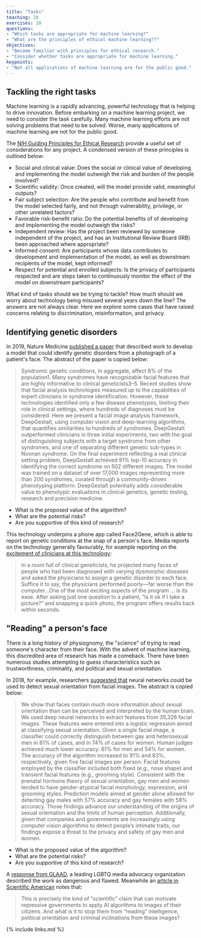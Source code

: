 ```yaml
---
title: "Tasks"
teaching: 20
exercises: 10
questions:
- "Which tasks are appropriate for machine learning?"
- "What are the principles of ethical machine learning??"
objectives:
- "Become familiar with principles for ethical research."
- "Consider whether tasks are appropriate for machine learning."
keypoints:
- "Not all applications of machine learning are for the public good."
---
```


## Tackling the right tasks

Machine learning is a rapidly advancing, powerful technology that is helping to drive innovation. Before embarking on a machine learning project, we need to consider the task carefully. Many machine learning efforts are not solving problems that need to be solved. Worse, many applications of machine learning are not for the public good. 

The [NIH Guiding Principles for Ethical Research](https://www.nih.gov/health-information/nih-clinical-research-trials-you/guiding-principles-ethical-research) provide a useful set of considerations for any project. A condensed version of these principles is outlined below:

- Social and clinical value: Does the social or clinical value of developing and implementing the model outweigh the risk and burden of the people involved?
- Scientific validity: Once created, will the model provide valid, meaningful outputs?
- Fair subject selection: Are the people who contribute and benefit from the model selected fairly, and not through vulnerability, privilege, or other unrelated factors?
- Favorable risk-benefit ratio: Do the potential benefits of of developing and implementing the model outweigh the risks?
- Independent review: Has the project been reviewed by someone independent of the project, and has an Institutional Review Board (IRB) been approached where appropriate? 
- Informed consent: Are participants whose data contributes to development and implementation of the model, as well as downstream recipients of the model, kept informed?
- Respect for potential and enrolled subjects: Is the privacy of participants respected and are steps taken to continuously monitor the effect of the model on downstream participants?

What kind of tasks should we be trying to tackle? How much should we worry about technology being misused several years down the line? The answers are not always clear. Here we explore some cases that have raised concerns relating to discrimination, misinformation, and privacy.

## Identifying genetic disorders

In 2019, Nature Medicine [published a paper](https://www.nature.com/articles/s41591-018-0279-0.epdf) that described work to develop a model that could identify genetic disorders from a photograph of a patient's face. The abstract of the paper is copied below:

> Syndromic genetic conditions, in aggregate, affect 8% of the population1. Many syndromes have recognizable facial features that are highly informative to clinical geneticists3–5. Recent studies show that facial analysis technologies measured up to the capabilities of expert clinicians in syndrome identification. However, these technologies identified only a few disease phenotypes, limiting their role in clinical settings, where hundreds of diagnoses must be considered. Here we present a facial image analysis framework, DeepGestalt, using computer vision and deep-learning algorithms, that quantifies similarities to hundreds of syndromes. DeepGestalt outperformed clinicians in three initial experiments, two with the goal of distinguishing subjects with a target syndrome from other syndromes, and one of separating different genetic sub-types in Noonan syndrome. On the final experiment reflecting a real clinical setting problem, DeepGestalt achieved 91% top-10 accuracy in identifying the correct syndrome on 502 different images. The model was trained on a dataset of over 17,000 images representing more than 200 syndromes, curated through a community-driven phenotyping platform. DeepGestalt potentially adds considerable value to phenotypic evaluations in clinical genetics, genetic testing, research and precision medicine.

- What is the proposed value of the algorithm?
- What are the potential risks?
- Are you supportive of this kind of research?

This technology underpins a phone app called Face2Gene, which is able to report on genetic conditions at the snap of a person's face. Media reports on the technology generally favourably, for example reporting on the [excitement of clinicians at this technology](https://www.genengnews.com/insights/a-i-gets-in-the-face-of-rare-genetic-diseases/):

> In a room full of clinical geneticists, he projected many faces of people who had been diagnosed with varying dysmorphic diseases and asked the physicians to assign a genetic disorder to each face. Suffice it to say, the physicians performed poorly—far worse than the computer...One of the most exciting aspects of the program ... is its ease. After asking just one question to a patient, “is it ok if I take a picture?” and snapping a quick photo, the program offers results back within seconds.

<!-- >
https://www.nature.com/articles/d41586-019-00027-x

- "Face2Gene’s recognition rate for Down syndrome was 80% among white Belgian children, it was just 37% for black Congolese children" affect your view?
-->


## "Reading" a person's face

There is a long history of physiognomy, the "science" of trying to read someone's character from their face. With the advent of machine learning, this discredited area of research has made a comeback. There have been numerous studies attempting to guess characteristics such as trustworthness, criminality, and political and sexual orientation.

In 2018, for example, researchers [suggested that](https://www.gsb.stanford.edu/faculty-research/publications/deep-neural-networks-are-more-accurate-humans-detecting-sexual) neural networks could be used to detect  sexual orientation from facial images. The abstract is copied below:

> We show that faces contain much more information about sexual orientation than can be perceived and interpreted by the human brain. We used deep neural networks to extract features from 35,326 facial images. These features were entered into a logistic regression aimed at classifying sexual orientation. Given a single facial image, a classifier could correctly distinguish between gay and heterosexual men in 81% of cases, and in 74% of cases for women. Human judges achieved much lower accuracy: 61% for men and 54% for women. The accuracy of the algorithm increased to 91% and 83%, respectively, given five facial images per person. Facial features employed by the classifier included both fixed (e.g., nose shape) and transient facial features (e.g., grooming style). Consistent with the prenatal hormone theory of sexual orientation, gay men and women tended to have gender-atypical facial morphology, expression, and grooming styles. Prediction models aimed at gender alone allowed for detecting gay males with 57% accuracy and gay females with 58% accuracy. Those findings advance our understanding of the origins of sexual orientation and the limits of human perception. Additionally, given that companies and governments are increasingly using computer vision algorithms to detect people’s intimate traits, our findings expose a threat to the privacy and safety of gay men and women.

- What is the proposed value of the algorithm?
- What are the potential risks?
- Are you supportive of this kind of research?

A [response from GLAAD](https://www.glaad.org/blog/glaad-and-hrc-call-stanford-university-responsible-media-debunk-dangerous-flawed-report), a leading LGBTQ media advocacy organization described the work as dangerous and flawed. Meanwhile an [article in Scientific American](https://blogs.scientificamerican.com/observations/can-we-read-a-persons-character-from-facial-images/) notes that:

> This is precisely the kind of “scientific” claim that can motivate repressive governments to apply AI algorithms to images of their citizens. And what is it to stop them from “reading” intelligence, political orientation and criminal inclinations from these images?

<!--

## Imitation

<!-- TODO: 

https://economictimes.indiatimes.com/magazines/panache/deep-nostalgia-new-online-ai-tool-brings-portraits-of-dead-relatives-to-life-some-call-it-spooky/articleshow/81245242.cms?from=mdr

https://www.theverge.com/a/luka-artificial-intelligence-memorial-roman-mazurenko-bot

Deep fakes.

## Surveillance and privacy

<!-- TODO: 

https://blogs.microsoft.com/on-the-issues/2018/12/06/facial-recognition-its-time-for-action/

https://www.nature.com/articles/d41586-020-03188-2

http://www.policingethicspanel.london/uploads/4/4/0/7/44076193/live_facial_recognition_final_report_may_2019.pdf

https://www.adalovelaceinstitute.org/report/beyond-face-value-public-attitudes-to-facial-recognition-technology/

https://blogs.microsoft.com/on-the-issues/2018/12/06/facial-recognition-its-time-for-action/

-->

{% include links.md %}